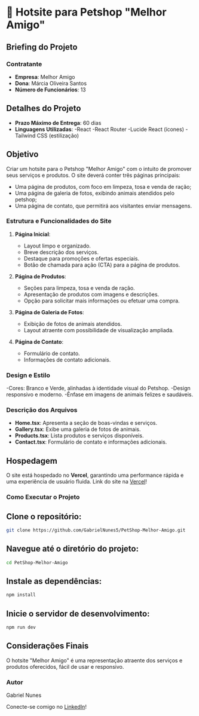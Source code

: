 # 🐾 Hotsite para Petshop "Melhor Amigo"

## Briefing do Projeto

### Contratante
- **Empresa**: Melhor Amigo
- **Dona**: Márcia Oliveira Santos
- **Número de Funcionários**: 13

## Detalhes do Projeto
- **Prazo Máximo de Entrega**: 60 dias
- **Linguagens Utilizadas**: 
   -React
   -React Router
   -Lucide React (ícones)
   -Tailwind CSS (estilização)

## Objetivo
Criar um hotsite para o Petshop "Melhor Amigo" com o intuito de promover seus serviços e
produtos. O site deverá conter três páginas principais: 
   - Uma página de produtos, com foco em limpeza, tosa e venda de ração;
   - Uma página de galeria de fotos, exibindo animais atendidos pelo petshop;
   - Uma página de contato, que permitirá aos visitantes enviar mensagens.

### Estrutura e Funcionalidades do Site
1. **Página Inicial**:
   - Layout limpo e organizado.
   - Breve descrição dos serviços.
   - Destaque para promoções e ofertas especiais.
   - Botão de chamada para ação (CTA) para a página de produtos.

2. **Página de Produtos**:
   - Seções para limpeza, tosa e venda de ração.
   - Apresentação de produtos com imagens e descrições.
   - Opção para solicitar mais informações ou efetuar uma compra.

3. **Página de Galeria de Fotos**:
   - Exibição de fotos de animais atendidos.
   - Layout atraente com possibilidade de visualização ampliada.

4. **Página de Contato**:
   - Formulário de contato.
   - Informações de contato adicionais.

### Design e Estilo
   -Cores: Branco e Verde, alinhadas à identidade visual do Petshop.
   -Design responsivo e moderno.
   -Ênfase em imagens de animais felizes e saudáveis.

### Descrição dos Arquivos

- **Home.tsx**: Apresenta a seção de boas-vindas e serviços.
- **Gallery.tsx**: Exibe uma galeria de fotos de animais.
- **Products.tsx**: Lista produtos e serviços disponíveis.
- **Contact.tsx**: Formulário de contato e informações adicionais.

## Hospedagem
O site está hospedado no **Vercel**, garantindo uma performance rápida e uma experiência de usuário fluida.
Link do site na [Vercel](https://projeto-melhor-amigo-infinity.vercel.app/)!

### Como Executar o Projeto

## Clone o repositório:
``` bash
git clone https://github.com/GabrielNunes5/PetShop-Melhor-Amigo.git
```

## Navegue até o diretório do projeto:
``` bash
cd PetShop-Melhor-Amigo
```

## Instale as dependências:
``` bash
npm install
```

## Inicie o servidor de desenvolvimento:
``` bash
npm run dev
```

## Considerações Finais
O hotsite "Melhor Amigo" é uma representação atraente dos serviços e produtos oferecidos, fácil de usar e responsivo.

### **Autor**
Gabriel Nunes

Conecte-se comigo no [LinkedIn](https://www.linkedin.com/in/gabriel-nunes-085gn)!